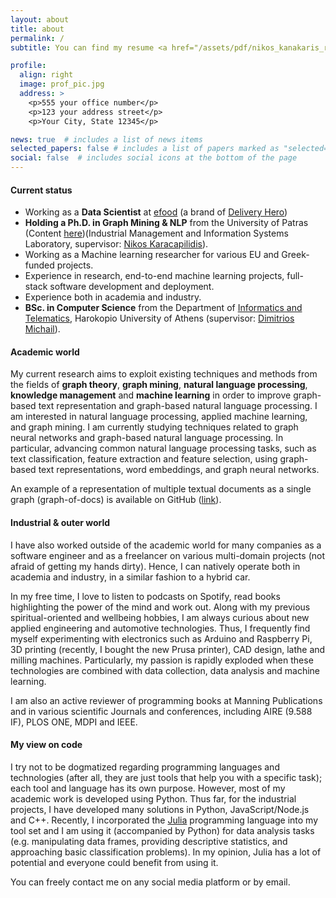 ```yaml
---
layout: about
title: about
permalink: /
subtitle: You can find my resume <a href="/assets/pdf/nikos_kanakaris_resume.pdf" target="_blank">here</a>.<br> You can find my detailed CV <a href="/assets/pdf/nikos_kanakaris_cv.pdf" target="_blank">here</a>.

profile:
  align: right
  image: prof_pic.jpg
  address: >
    <p>555 your office number</p>
    <p>123 your address street</p>
    <p>Your City, State 12345</p>

news: true  # includes a list of news items
selected_papers: false # includes a list of papers marked as "selected={true}"
social: false  # includes social icons at the bottom of the page
---
```


#### **Current status**
* Working as a **Data Scientist** at [efood](https://www.e-food.gr/) (a brand of [Delivery Hero](https://www.deliveryhero.com/))
* **Holding a Ph.D. in Graph Mining & NLP** from the University of Patras (Content [here](https://github.com/nkanak/phd-content))(Industrial Management and Information Systems Laboratory, supervisor: [Nikos Karacapilidis](http://imis.upatras.gr/nikos/)).
* Working as a Machine learning researcher for various EU and Greek-funded projects.
* Experience in research, end-to-end machine learning projects, full-stack software development and deployment.
* Experience both in academia and industry.
* **BSc. in Computer Science** from the Department of [Informatics and Telematics](https://dit.hua.gr/index.php/en/), Harokopio University of Athens (supervisor: [Dimitrios Michail](https://d-michail.github.io/)).

#### **Academic world**
My current research aims to exploit existing techniques and methods from the fields of **graph theory**, **graph mining**, **natural language processing**, **knowledge management** and **machine learning** in order to improve graph-based text representation and graph-based natural language processing.
I am interested in natural language processing, applied machine learning, and graph mining.
I am currently studying techniques related to graph neural networks and graph-based natural language processing. In particular, advancing common natural language processing tasks, such as text classification, feature extraction and feature selection, using graph-based text representations, word embeddings, and graph neural networks.

An example of a representation of multiple textual documents as a single graph (graph-of-docs) is available on GitHub ([link](https://github.com/NC0DER/GraphOfDocs)).

#### **Industrial & outer world**
I have also worked outside of the academic world for many companies as a software engineer and as a freelancer on various multi-domain projects (not afraid of getting my hands dirty). Hence, I can natively operate both in academia and industry, in a similar fashion to a hybrid car.

In my free time, I love to listen to podcasts on Spotify, read books highlighting the power of the mind and work out. Along with my previous spiritual-oriented and wellbeing hobbies, I am always curious about new applied engineering and automotive technologies. Thus, I frequently find myself experimenting with electronics such as Arduino and Raspberry Pi, 3D printing (recently, I bought the new Prusa printer), CAD design,
lathe and milling machines. Particularly, my passion is rapidly exploded when these technologies are combined with data collection, data analysis and machine learning.

I am also an active reviewer of programming books at Manning Publications and in various scientific Journals and conferences, including AIRE (9.588 IF), PLOS ONE, MDPI and IEEE.

#### **My view on code**
I try not to be dogmatized regarding programming languages and technologies (after all, they are just tools that help you with a specific task); each tool and language has its own purpose. However, most of my academic work is developed using Python. Thus far, for the industrial projects, I have developed many solutions in Python, JavaScript/Node.js and C++. Recently, I incorporated the [Julia](https://julialang.org/) programming language into my tool set and I am using it (accompanied by Python) for data analysis tasks (e.g. manipulating data frames, providing descriptive statistics, and approaching basic classification problems). In my opinion, Julia has a lot of potential and everyone could benefit from using it.

You can freely contact me on any social media platform or by email.
